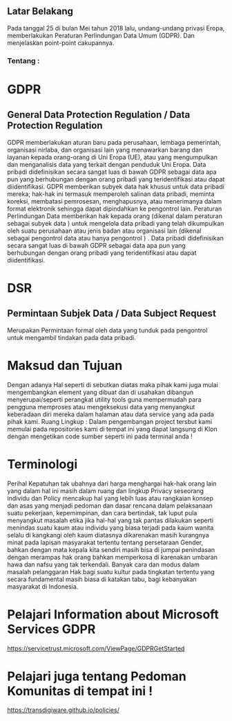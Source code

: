 ## Latar Belakang
Pada tanggal 25 di bulan Mei tahun 2018 lalu, undang-undang privasi Eropa, memberlakukan Peraturan Perlindungan Data Umum (GDPR).
Dan menjelaskan point-point cakupannya.
### Tentang :
# GDPR
## General Data Protection Regulation / Data Protection Regulation
GDPR memberlakukan aturan baru pada perusahaan, lembaga pemerintah, organisasi nirlaba, dan organisasi lain yang menawarkan barang dan layanan kepada orang-orang di Uni Eropa (UE), atau yang mengumpulkan dan menganalisis data yang terkait dengan penduduk Uni Eropa.
Data pribadi didefinisikan secara sangat luas di bawah GDPR sebagai data apa pun yang berhubungan dengan orang pribadi yang teridentifikasi atau dapat diidentifikasi.
GDPR memberikan subyek data hak khusus untuk data pribadi mereka; hak-hak ini termasuk memperoleh salinan data pribadi, meminta koreksi, membatasi pemrosesan, menghapusnya, atau menerimanya dalam format elektronik sehingga dapat dipindahkan ke pengontrol lain.
Peraturan Perlindungan Data memberikan hak kepada orang (dikenal dalam peraturan sebagai subyek data ) untuk mengelola data pribadi yang telah dikumpulkan oleh suatu perusahaan atau jenis badan atau organisasi lain (dikenal sebagai pengontrol data atau hanya pengontrol ) . Data pribadi didefinisikan secara sangat luas di bawah GDPR sebagai data apa pun yang berhubungan dengan orang pribadi yang teridentifikasi atau dapat diidentifikasi. 
# DSR
## Permintaan Subjek Data / Data Subject Request 
Merupakan Permintaan formal oleh data yang tunduk pada pengontrol untuk mengambil tindakan pada data pribadi.
# Maksud dan Tujuan
Dengan adanya Hal seperti di sebutkan diatas maka pihak kami juga mulai mengembangkan element yang dibuat dan di usahakan dibangun menyerupai/seperti perangkat utility tools guna mempermudah para pengguna memproses atau mengeksekusi data yang menyangkut keberadaan diri mereka dalam halaman atau data service yang ada pada pihak kami.
Ruang Lingkup :
Dalam pengembangan project tersbut kami memulai pada repositories kami di tempat ini yang dapat langsung di Klon dengan mengetikan code sumber seperti ini pada terminal anda !
# Terminologi 
Perihal Kepatuhan tak ubahnya dari harga menghargai hak-hak orang lain yang dalam hal ini masih dalam ruang dan lingkup Privacy seseorang individu dan Policy mencakup hal yang lebih luas atau rangkaian konsep dan asas yang menjadi pedoman dan dasar rencana dalam pelaksanaan suatu pekerjaan, kepemimpinan, dan cara bertindak, tak luput pula menyangkut masalah etika jika hal-hal yang tak pantas dilakukan seperti menindas suatu kaum atau individu yang biasa terjadi pada kaum wanita selalu di kangkangi oleh kaum diatasnya dikarenakan masih kurangnya minat pada lapisan masyarakat tertentu tentang persetaraan Gender, bahkan dengan mata kepala kita sendiri masih bisa di jumpai penindasan dengan merampas hak orang bahkan memperkosa di karenakan umbaran hawa dan nafsu yang tak terkendali. Banyak cara dan modus dalam masalah pelanggaran Hak bagi suatu kultur pada tingkatan tertentu yang secara fundamental masih biasa di katakan tabu, bagi kebanyakan masyarakat di Indonesia.
# Pelajari Information about Microsoft Services GDPR 
https://servicetrust.microsoft.com/ViewPage/GDPRGetStarted
# Pelajari juga tentang Pedoman Komunitas di tempat ini !
https://transdigiware.github.io/policies/
